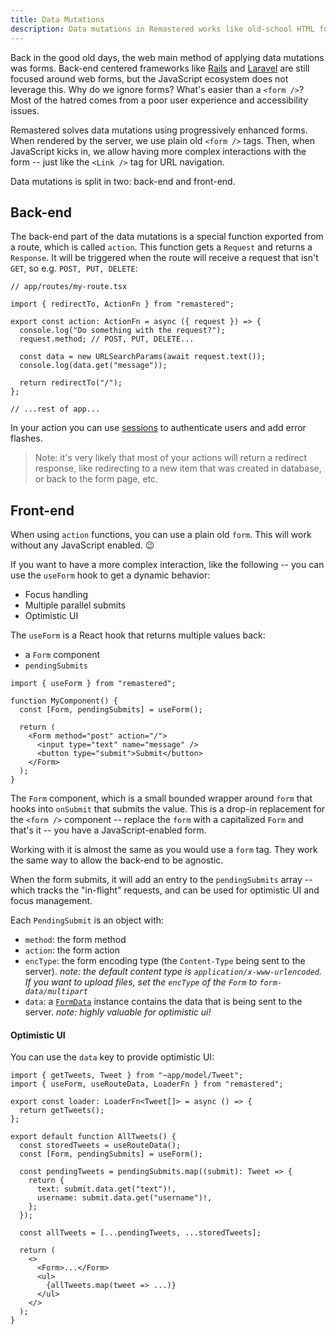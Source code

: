```yaml
---
title: Data Mutations
description: Data mutations in Remastered works like old-school HTML forms, but progressively enhanced. This makes your code work everywhere, every time, allowing your to develop great experience.
---
```


Back in the good old days, the web main method of applying data mutations was forms. Back-end centered frameworks like [Rails] and [Laravel] are still focused around web forms, but the JavaScript ecosystem does not leverage this. Why do we ignore forms? What's easier than a `<form />`? Most of the hatred comes from a poor user experience and accessibility issues.

Remastered solves data mutations using progressively enhanced forms. When rendered by the server, we use plain old `<form />` tags. Then, when JavaScript kicks in, we allow having more complex interactions with the form -- just like the `<Link />` tag for URL navigation.

Data mutations is split in two: back-end and front-end.

## Back-end

The back-end part of the data mutations is a special function exported from a route, which is called `action`. This function gets a `Request` and returns a `Response`. It will be triggered when the route will receive a request that isn't `GET`, so e.g. `POST, PUT, DELETE`:

```tsx
// app/routes/my-route.tsx

import { redirectTo, ActionFn } from "remastered";

export const action: ActionFn = async ({ request }) => {
  console.log("Do something with the request?");
  request.method; // POST, PUT, DELETE...

  const data = new URLSearchParams(await request.text());
  console.log(data.get("message"));

  return redirectTo("/");
};

// ...rest of app...
```

In your action you can use [sessions](./2_sessions.md) to authenticate users and add error flashes.

> Note: it's very likely that most of your actions will return a redirect response, like redirecting to a new item that was created in database, or back to the form page, etc.

## Front-end

When using `action` functions, you can use a plain old `form`. This will work without any JavaScript enabled. :wink:

If you want to have a more complex interaction, like the following -- you can use the `useForm` hook to get a dynamic behavior:

- Focus handling
- Multiple parallel submits
- Optimistic UI

The `useForm` is a React hook that returns multiple values back:

- a `Form` component
- `pendingSubmits`

```tsx
import { useForm } from "remastered";

function MyComponent() {
  const [Form, pendingSubmits] = useForm();

  return (
    <Form method="post" action="/">
      <input type="text" name="message" />
      <button type="submit">Submit</button>
    </Form>
  );
}
```

The `Form` component, which is a small bounded wrapper around `form` that hooks into `onSubmit` that submits the value. This is a drop-in replacement for the `<form />` component -- replace the `form` with a capitalized `Form` and that's it -- you have a JavaScript-enabled form.

Working with it is almost the same as you would use a `form` tag. They work the same way to allow the back-end to be agnostic.

When the form submits, it will add an entry to the `pendingSubmits` array -- which tracks the "in-flight" requests, and can be used for optimistic UI and focus management.

Each `PendingSubmit` is an object with:

- `method`: the form method
- `action`: the form action
- `encType`: the form encoding type (the `Content-Type` being sent to the server). _note: the default content type is `application/x-www-urlencoded`. If you want to upload files, set the `encType` of the `Form` to `form-data/multipart`_
- `data`: a [`FormData`] instance contains the data that is being sent to the server. _note: highly valuable for optimistic ui!_

#### Optimistic UI

You can use the `data` key to provide optimistic UI:

```tsx
import { getTweets, Tweet } from "~app/model/Tweet";
import { useForm, useRouteData, LoaderFn } from "remastered";

export const loader: LoaderFn<Tweet[]> = async () => {
  return getTweets();
};

export default function AllTweets() {
  const storedTweets = useRouteData();
  const [Form, pendingSubmits] = useForm();

  const pendingTweets = pendingSubmits.map((submit): Tweet => {
    return {
      text: submit.data.get("text")!,
      username: submit.data.get("username")!,
    };
  });

  const allTweets = [...pendingTweets, ...storedTweets];

  return (
    <>
      <Form>...</Form>
      <ul>
        {allTweets.map(tweet => ...)}
      </ul>
    </>
  );
}
```

[laravel]: https://laravel.com
[rails]: https://rubyonrails.org
[`formdata`]: https://developer.mozilla.org/en-US/docs/Web/API/FormData

